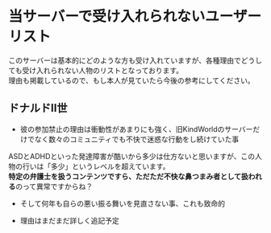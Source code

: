 # 当サーバーで受け入れられないユーザーリスト
<p>このサーバーは基本的にどのような方も受け入れていますが、各種理由でどうしても受け入れられない人物のリストとなっております。<br>
理由も掲載しているので、もし本人が見ていたら今後の参考にしてください。</p>

## ドナルドII世
- 彼の参加禁止の理由は衝動性があまりにも強く、旧KindWorldのサーバーだけでなく数々のコミュニティでも不快で迷惑な行動をし続けていた事

ASDとADHDといった発達障害が酷いから多少は仕方ないと思いますが、この人物の行いは「多少」というレベルを超えています。<br>
**特定の弁護士を扱うコンテンツですら、ただただ不快な鼻つまみ者として扱われる**のって異常ですからね？

- そして何年も自らの悪い振る舞いを見直さない事、これも致命的

- 理由はまだまだ詳しく追記予定
